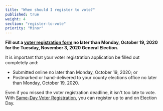 ```yaml
---
title: "When should I register to vote?"
published: true
weight: 4
section: "register-to-vote"
priority: "Minor"
---
```


**Fill out a [voter registration form](http://registertovote.ca.gov/) no later than Monday, October 19, 2020 for the Tuesday, November 3, 2020 General Election.**  

It is important that your voter registration application be filled out completely and:  
- Submitted online no later than Monday, October 19, 2020; or  
- Postmarked or hand-delivered to your county elections office no later than Monday, October 19, 2020.  

Even if you missed the voter registration deadline, it isn't too late to vote. With [Same-Day Voter Registration](#menu-item-missed-the-voter-registration-deadline-you-can-still-register-and-vote), you can register up to and on Election Day. 
